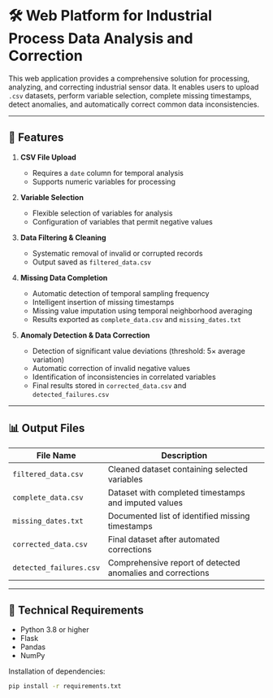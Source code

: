 # 🛠️ Web Platform for Industrial Process Data Analysis and Correction

This web application provides a comprehensive solution for processing, analyzing, and correcting industrial sensor data. It enables users to upload `.csv` datasets, perform variable selection, complete missing timestamps, detect anomalies, and automatically correct common data inconsistencies.

---

## 🚀 Features

1. **CSV File Upload**
   - Requires a `date` column for temporal analysis
   - Supports numeric variables for processing

2. **Variable Selection**
   - Flexible selection of variables for analysis
   - Configuration of variables that permit negative values

3. **Data Filtering & Cleaning**
   - Systematic removal of invalid or corrupted records
   - Output saved as `filtered_data.csv`

4. **Missing Data Completion**
   - Automatic detection of temporal sampling frequency
   - Intelligent insertion of missing timestamps
   - Missing value imputation using temporal neighborhood averaging
   - Results exported as `complete_data.csv` and `missing_dates.txt`

5. **Anomaly Detection & Data Correction**
   - Detection of significant value deviations (threshold: 5× average variation)
   - Automatic correction of invalid negative values
   - Identification of inconsistencies in correlated variables
   - Final results stored in `corrected_data.csv` and `detected_failures.csv`

---

## 📊 Output Files

| File Name | Description |
|-----------|-------------|
| `filtered_data.csv` | Cleaned dataset containing selected variables |
| `complete_data.csv` | Dataset with completed timestamps and imputed values |
| `missing_dates.txt` | Documented list of identified missing timestamps |
| `corrected_data.csv` | Final dataset after automated corrections |
| `detected_failures.csv` | Comprehensive report of detected anomalies and corrections |

---

## 🧰 Technical Requirements

- Python 3.8 or higher
- Flask
- Pandas
- NumPy

Installation of dependencies:

```bash
pip install -r requirements.txt
